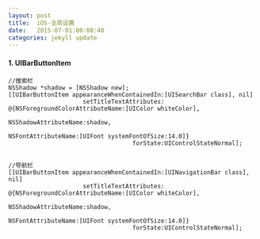 ```yaml
---
layout: post
title:  iOS-全局设置
date:   2015-07-01:00:08:40
categories: jekyll update
---
```


#### 1. UIBarButtonItem

	//搜索栏
    NSShadow *shadow = [NSShadow new];
    [[UIBarButtonItem appearanceWhenContainedIn:[UISearchBar class], nil]
                         setTitleTextAttributes: @{NSForegroundColorAttributeName:[UIColor whiteColor],
                                                                   NSShadowAttributeName:shadow,
                                                                     NSFontAttributeName:[UIFont systemFontOfSize:14.0]}
                                       forState:UIControlStateNormal];
    
    
    //导航栏
    [[UIBarButtonItem appearanceWhenContainedIn:[UINavigationBar class], nil]
                         setTitleTextAttributes: @{NSForegroundColorAttributeName:[UIColor whiteColor],
                                                            NSShadowAttributeName:shadow,
                                                              NSFontAttributeName:[UIFont systemFontOfSize:14.0]}
                                       forState:UIControlStateNormal];